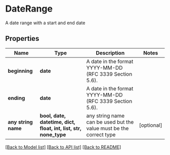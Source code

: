 # DateRange

A date range with a start and end date

## Properties
Name | Type | Description | Notes
------------ | ------------- | ------------- | -------------
**beginning** | **date** | A date in the format YYYY-MM-DD (RFC 3339 Section 5.6). | 
**ending** | **date** | A date in the format YYYY-MM-DD (RFC 3339 Section 5.6). | 
**any string name** | **bool, date, datetime, dict, float, int, list, str, none_type** | any string name can be used but the value must be the correct type | [optional]

[[Back to Model list]](../README.md#documentation-for-models) [[Back to API list]](../README.md#documentation-for-api-endpoints) [[Back to README]](../README.md)


